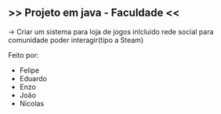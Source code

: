 ## >> Projeto em java - Faculdade << ##

-> Criar um sistema para loja de jogos inlcluido rede social para comunidade poder interagir(tipo a Steam)

Feito por:
- Felipe
- Eduardo
- Enzo
- João
- Nicolas
